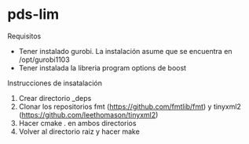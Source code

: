 # pds-lim

Requisitos

* Tener instalado gurobi. La instalación asume que se encuentra en /opt/gurobi1103
* Tener instalada la libreria program options de boost

Instrucciones de insatalación

1. Crear directorio _deps
2. Clonar los repositorios fmt (https://github.com/fmtlib/fmt) y tinyxml2 (https://github.com/leethomason/tinyxml2)
3. Hacer cmake . en ambos directorios
4. Volver al directorio raiz y hacer make
